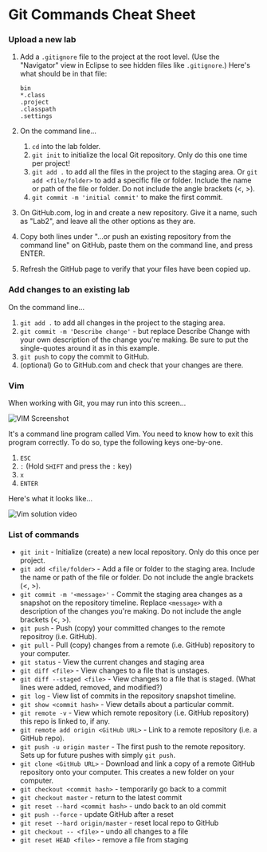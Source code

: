 # Git Commands Cheat Sheet

### Upload a new lab

1. Add a `.gitignore` file to the project at the root level. (Use the "Navigator" view in Eclipse to see hidden files like `.gitignore`.) Here's what should be in that file:

   ```
   bin
   *.class
   .project
   .classpath
   .settings
   ```

2. On the command line...

   1. `cd` into the lab folder.
   2. `git init` to initialize the local Git repository. Only do this one time per project!
   3. `git add .` to add all the files in the project to the staging area. Or `git add <file/folder>` to add a specific file or folder. Include the name or path of the file or folder. Do not include the angle brackets (<, >).
   4. `git commit -m 'initial commit'` to make the first commit.

3. On GitHub.com, log in and create a new repository. Give it a name, such as "Lab2", and leave all the other options as they are.

4. Copy both lines under "…or push an existing repository from the command line" on GitHub, paste them on the command line, and press ENTER.

5. Refresh the GitHub page to verify that your files have been copied up.

### Add changes to an existing lab

On the command line...

1. `git add .` to add all changes in the project to the staging area.
2. `git commit -m 'Describe change'` - but replace Describe Change with your own description of the change you're making. Be sure to put the single-quotes around it as in this example.
3. `git push` to copy the commit to GitHub.
4. (optional) Go to GitHub.com and check that your changes are there.

### Vim

When working with Git, you may run into this screen...

![VIM Screenshot](vim.png)

It's a command line program called Vim. You need to know how to exit this program correctly. To do so, type the following keys one-by-one.

1. `ESC`
2. `:` (Hold `SHIFT` and press the `:` key)
3. `x`
4. `ENTER`

Here's what it looks like...

![Vim solution video](vim.gif)

### List of commands

* `git init` - Initialize (create) a new local repository. Only do this once per project.
* `git add <file/folder>` - Add a file or folder to the staging area. Include the name or path of the file or folder. Do not include the angle brackets (<, >).
* `git commit -m '<message>'` - Commit the staging area changes as a snapshot on the repository timeline. Replace `<message>` with a description of the changes you're making. Do not include the angle brackets (<, >).
* `git push` - Push (copy) your committed changes to the remote repositroy (i.e. GitHub).
* `git pull` - Pull (copy) changes from a remote (i.e. GitHub) repository to your computer.
* `git status` - View the current changes and staging area
* `git diff <file>` - View changes to a file that is unstages.
* `git diff --staged <file>` - View changes to a file that is staged. (What lines were added, removed, and modified?)
* `git log` - View list of commits in the repository snapshot timeline.
* `git show <commit hash>` - View details about a particular commit.
* `git remote -v` - View which remote repository (i.e. GitHub repository) this repo is linked to, if any.
* `git remote add origin <GitHub URL>` - Link to a remote repository (i.e. a GitHub repo).
* `git push -u origin master` - The first push to the remote repository. Sets up for future pushes with simply `git push`.
* `git clone <GitHub URL>` - Download and link a copy of a remote GitHub repository onto your computer. This creates a new folder on your computer.
* `git checkout <commit hash>` - temporarily go back to a commit
* `git checkout master` - return to the latest commit
* `git reset --hard <commit hash>` - undo back to an old commit
* `git push --force` - update GitHub after a reset
* `git reset --hard origin/master` - reset local repo to GitHub
* `git checkout -- <file>` - undo all changes to a file
* `git reset HEAD <file>` - remove a file from staging